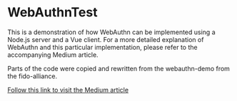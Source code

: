 # WebAuthnTest

This is a demonstration of how WebAuthn can be implemented using a Node.js server and a Vue client. For a more detailed explanation of WebAuthn and this particular implementation, please refer to the accompanying Medium article. 

Parts of the code were copied and rewritten from the webauthn-demo from the fido-alliance.

[Follow this link to visit the Medium article](https://blog.devgenius.io/say-goodbye-to-passwords-c485cf66ef68?sk=71bf8df5f9d9fe50215f43b23fee254d)